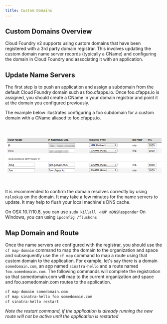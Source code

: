 ```yaml
---
title: Custom Domains
---
```


## <a id='overview'></a>Custom Domains Overview ##

Cloud Foundry v2 supports using custom domains that have been registered with a 3rd party domain registrar. This involves updating the custom domain name server records (typically a CName) and configuring the domain in Cloud Foundry and associating it with an application.

## <a id='nameservers'></a>Update Name Servers ##

The first step is to push an application and assign a subdomain from the default Cloud Foundry domain such as foo.cfapps.io. Once foo.cfapps.io is assigned, you should create a CName in your domain registrar and point it at the domain you configured previously.

The example below illustrates configuring a foo subdomain for a custom domain with a CName aliased to foo.cfapps.io.

<img src="name_server_config.png" style='margin:50px auto; display: block;'></img>

It is recommended to confirm the domain resolves correctly by using `nslookup` on the domain. It may take a few minutes for the name servers to update. It may help to flush your local machine's DNS cache.

On OSX 10.7/10.8, you can use `sudo killall -HUP mDNSResponder` 
On Windows, you can using `ipconfig /flushdns` 

## <a id='map'></a>Map Domain and Route ##

Once the name servers are configured with the registrar, you should use the `cf map-domain` command to map the domain to the organization and space and subsequently use the `cf map` command to map a route using that custom domain to the application. For example, let's say there is a domain `somedomain.com`, an app named `sinatra-hello` and a route named `foo.somedomain.com`. The following commands will complete the registration so that somedomain.com will map to the current organization and space and foo.somedomain.com routes to the application. 

    cf map-domain somedomain.com
    cf map sinatra-hello foo somedomain.com
	cf sinatra-hello restart

*Note the restart command, if the application is already running the new route will not be active until the application is restarted*

